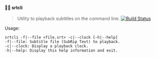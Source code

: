 #### :cinema::speech_balloon: srtcli 
> Utility to playback subtitles on the command line.
[![Build Status](https://travis-ci.org/stpettersens/srtcli.png?branch=master)](https://travis-ci.org/stpettersens/srtcli)

Usage: 

```
srtcli -f|--file <file.srt> -c|--clock [-h|--help]
-f|--file: Subtitle file (SubRip Text) to playback.
-c|--clock: Display a playback clock.
-h|--help: Display this help information and exit.
```
